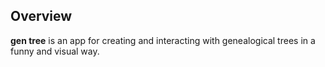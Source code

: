## Overview

**gen tree** is an app for creating and interacting with genealogical trees in a funny and visual way.